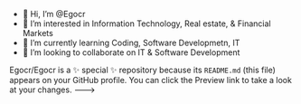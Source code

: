 - 👋 Hi, I’m @Egocr
- 👀 I’m interested in Information Technology, Real estate, & Financial Markets
- 🌱 I’m currently learning Coding, Software Developmetn, IT
- 💞️ I’m looking to collaborate on IT & Software Development

Egocr/Egocr is a ✨ special ✨ repository because its `README.md` (this file) appears on your GitHub profile.
You can click the Preview link to take a look at your changes.
--->
